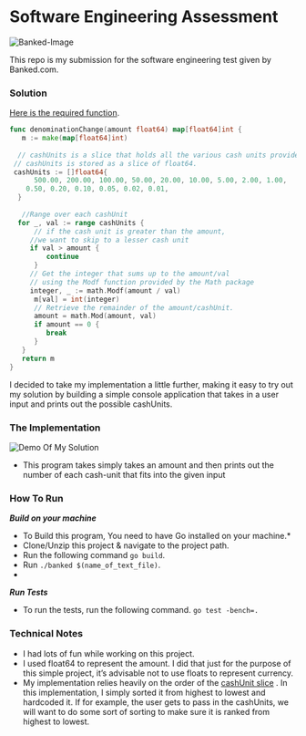 # Software Engineering Assessment
![Banked-Image](https://user-images.githubusercontent.com/46195831/135531836-3cf56e1c-288b-46c1-8ffd-023bc9a8e23a.png)

This repo is my submission for the software engineering test given by Banked.com.
### Solution
[Here is the required function](https://github.com/Ghvstcode/Banked/blob/main/main.go#L38).
```Go
func denominationChange(amount float64) map[float64]int {  
   m := make(map[float64]int)  
  
  // cashUnits is a slice that holds all the various cash units provided.  
 // cashUnits is stored as a slice of float64.  
 cashUnits := []float64{  
      500.00, 200.00, 100.00, 50.00, 20.00, 10.00, 5.00, 2.00, 1.00,  
    0.50, 0.20, 0.10, 0.05, 0.02, 0.01,  
  }  
  
   //Range over each cashUnit  
  for _, val := range cashUnits {  
      // if the cash unit is greater than the amount,  
	 //we want to skip to a lesser cash unit  
	 if val > amount {  
         continue  
	  }  
     // Get the integer that sums up to the amount/val  
	 // using the Modf function provided by the Math package  
	 integer, _ := math.Modf(amount / val)  
      m[val] = int(integer)  
      // Retrieve the remainder of the amount/cashUnit.  
	  amount = math.Mod(amount, val)  
      if amount == 0 {  
         break  
	  }  
   }  
   return m  
}
```
I decided to take my implementation a little further, making it easy to try out my solution by building a simple console application that takes in a user input and prints out the possible cashUnits.

### The Implementation
![Demo Of My Solution](https://user-images.githubusercontent.com/46195831/135535366-263c01b6-981a-4e8f-83d9-3842d0a65591.gif)
* This program takes simply takes an amount and then prints out the number of each cash-unit that fits into the given input

### How To Run
***Build on your machine***
* To Build this program, You need to have Go installed on your machine.*
* Clone/Unzip this project & navigate to the project path.
* Run the following command `go build`.
* Run `./banked $(name_of_text_file)`.
*
***Run Tests***
* To run the tests, run the following command. `go test -bench=.`

### Technical Notes
*  I had lots of fun while working on this project.
* I used float64 to represent the amount. I did that just for the purpose of this simple project, it’s advisable not to use floats to represent currency.
* My implementation relies heavily on the order of the [cashUnit slice](https://github.com/Ghvstcode/Banked/blob/main/main.go#L43) . In this implementation, I simply sorted it from highest to lowest and hardcoded it. If for example, the user gets to pass in the cashUnits, we will want to do some sort of sorting to make sure it is ranked from highest to lowest.

